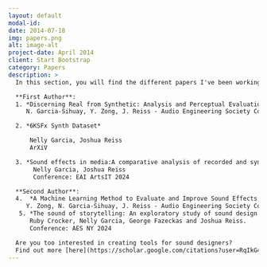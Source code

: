 ```yaml
---
layout: default
modal-id: 
date: 2014-07-18
img: papers.png
alt: image-alt
project-date: April 2014
client: Start Bootstrap
category: Papers
description: >
  In this section, you will find the different papers I've been working on:

  **First Author**:
  1. *Discerning Real from Synthetic: Analysis and Perceptual Evaluation of Sound Effects*  
     N. Garcia-Sihuay, Y. Zong, J. Reiss - Audio Engineering Society Conference: AES  Audio fo games  2024  

  2. *6KSFx Synth Dataset*

      Nelly Garcia, Joshua Reiss
      ArXiV

  3. *Sound effects in media:A comparative analysis of recorded and synthetic samples in live-action and animation.*  
       Nelly Garcia, Joshua Reiss   
       Conference: EAI ArtsIT 2024

  **Second Author**:
  4.  *A Machine Learning Method to Evaluate and Improve Sound Effects Synthesis Model Design*  
     Y. Zong, N. Garcia-Sihuay, J. Reiss - Audio Engineering Society Conference: AES Audio for games 2024  
   5. *The sound of storytelling: An exploratory study of sound design and music in film drama*
      Ruby Crocker, Nelly Garcia, George Fazeckas and Joshua Reiss.
      Conference: AES NY 2024

  Are you too interested in creating tools for sound designers?  
  Find out more [here](https://scholar.google.com/citations?user=RqIkG4oAAAAJ&hl=es&authuser=1).
---
```


